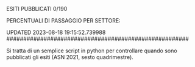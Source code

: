 ESITI PUBBLICATI 0/190 

PERCENTUALI DI PASSAGGIO PER SETTORE:

UPDATED 2023-08-18 19:15:52.739988
###################################################### 

Si tratta di un semplice script in python per controllare quando sono pubblicati gli esiti (ASN 2021, sesto quadrimestre).

